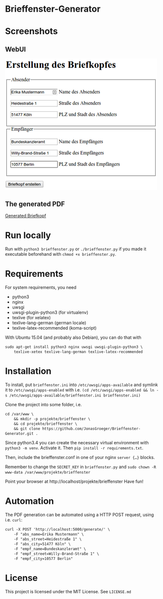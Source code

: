 # Brieffenster-Generator

# Screenshots

## WebUI

![Screenshot](screenshots/WebUI.png)

## The generated PDF

[Generated Briefkopf](screenshots/Generated-Briefkopf.pdf)

# Run locally

Run with `python3 brieffenster.py` or `./brieffenster.py` if you made
it executable beforehand with `chmod +x brieffenster.py`.

# Requirements
For system requirements, you need

* python3
* nginx
* uwsgi
* uwsgi-plugin-python3 (for virtualenv)
* texlive (for xelatex)
* texlive-lang-german (german locale)
* texlive-latex-recommended (koma-script)

With Ubuntu 15.04 (and probably also Debian), you can do that with

```
sudo apt-get install python3 nginx uwsgi uwsgi-plugin-python3 \
    texlive-xetex texlive-lang-german texlive-latex-recommended
```

# Installation
To install, put `brieffenster.ini` into `/etc/uwsgi/apps-available`
and symlink it to `/etc/uwsgi/apps-enabled` with i.e.
`(cd /etc/uwsgi/apps-enabled && ln -s /etc/uwsgi/apps-available/brieffenster.ini brieffenster.ini)`

Clone the project into some folder, i.e.

```
cd /var/www \
    && mkdir -p projekte/brieffenster \
    && cd projekte/brieffenster \
    && git clone https://github.com/JonasGroeger/Brieffenster-Generator.git .
```

Since python3.4 you can create the necessary virtual environment
with `python3 -m venv`. Activate it. Then
`pip install -r requirements.txt`.

Then, include the brieffenster.conf in one of your nginx `server {…}`
blocks.

Remember to change the `SECRET_KEY` in `brieffenster.py` and
`sudo chown -R www-data /var/www/projekte/brieffenster`

Point your browser at http://localhost/projekte/brieffenster
Have fun!

# Automation
The PDF generation can be automated using a HTTP POST request, using
i.e. `curl`:

    curl -X POST 'http://localhost:5000/generate/' \
        -F "abs_name=Erika Mustermann" \
        -F "abs_street=Heidestraße 1" \
        -F "abs_city=51477 Köln" \
        -F "empf_name=Bundeskanzleramt" \
        -F "empf_street=Willy-Brand-Straße 1" \
        -F "empf_city=10577 Berlin"

# License
This project is licensed under the MIT License. See `LICENSE.md`
